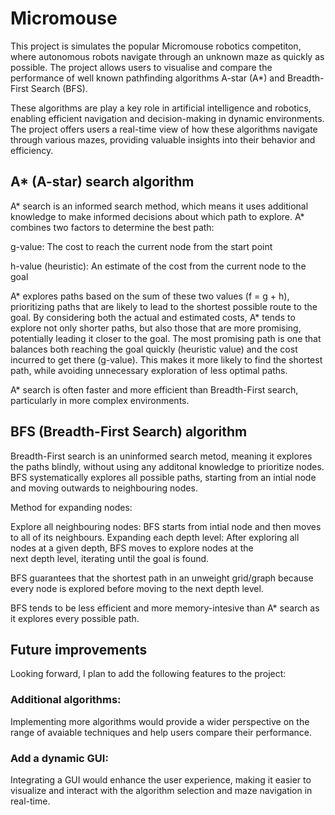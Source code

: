 # Micromouse
 
This project is simulates the popular Micromouse robotics competiton, where autonomous robots navigate through an unknown maze as quickly as possible. The project allows users to visualise and compare the performance of well known pathfinding algorithms A-star (A*) and Breadth-First Search (BFS). 

These algorithms are play a key role in artificial intelligence and robotics, enabling efficient navigation and decision-making in dynamic environments. The project offers users a real-time view of how these algorithms navigate through various mazes, providing valuable insights into their behavior and efficiency. 

## A* (A-star) search algorithm
A* search is an informed search method, which means it uses additional knowledge to make informed decisions about which path to explore. A* combines two factors to determine the best path: 

  g-value: The cost to reach the current node from the start point
  
  h-value (heuristic): An estimate of the cost from the current node to the goal

A* explores paths based on the sum of these two values (f = g + h), prioritizing paths that are likely to lead to the shortest possible route to the goal. By considering both the actual and estimated costs, A* tends to explore not only shorter paths, but also those that are more promising, potentially leading it closer to the goal. The most promising path is one that balances both reaching the goal quickly (heuristic value) and the cost incurred to get there (g-value). This makes it more likely to find the shortest path, while avoiding unnecessary exploration of less optimal paths. 

A* search is often faster and more efficient than Breadth-First search, particularly in more complex environments. 

## BFS (Breadth-First Search) algorithm
Breadth-First search is an uninformed search metod, meaning it explores the paths blindly, without using any additonal knowledge to prioritize nodes. BFS systematically explores all possible paths, starting from an intial node and moving outwards to neighbouring nodes. 

Method for expanding nodes: 

  Explore all neighbouring nodes: BFS starts from intial node and then moves to all of its neighbours. 
  Expanding each depth level: After exploring all nodes at a given depth, BFS moves to explore nodes at the  
  next depth level, iterating until the goal is found.

BFS guarantees that the shortest path in an unweight grid/graph because every node is explored before moving to the next depth level. 

BFS tends to be less efficient and more memory-intesive than A* search as it explores every possible path. 

## Future improvements
Looking forward, I plan to add the following features to the project: 

### Additional algorithms:
Implementing more algorithms would provide a wider perspective on the range of avaiable techniques and help users compare their performance. 

### Add a dynamic GUI: 
Integrating a GUI would enhance the user experience, making it easier to visualize and interact with the algorithm selection and maze navigation in real-time. 
